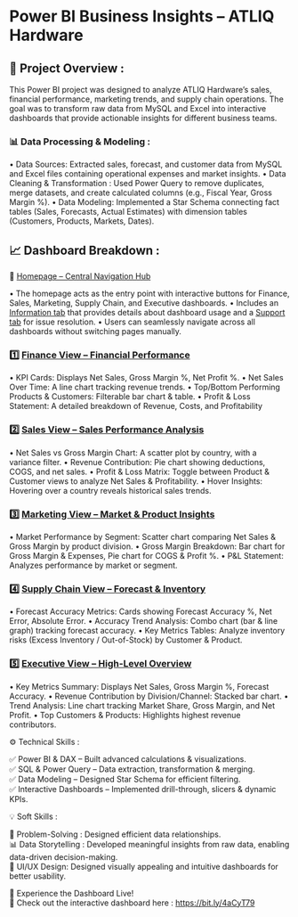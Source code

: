 # Power BI Business Insights – ATLIQ Hardware

## 📌 Project Overview :

This Power BI project was designed to analyze ATLIQ Hardware’s sales, financial performance, marketing trends, and supply chain operations. The goal was to transform raw data from MySQL and Excel into interactive dashboards that provide actionable insights for different business teams.

### 📊 Data Processing & Modeling :

• Data Sources: Extracted sales, forecast, and customer data from MySQL and Excel files containing operational expenses and market insights.
• Data Cleaning & Transformation : Used Power Query to remove duplicates, merge datasets, and create calculated columns (e.g., Fiscal Year, Gross Margin %).
• Data Modeling: Implemented a Star Schema connecting fact tables (Sales, Forecasts, Actual Estimates) with dimension tables (Customers, Products, Markets, Dates).

## 📈 Dashboard Breakdown :

📌 [Homepage – Central Navigation Hub](https://github.com/sumitnandi-IT/Power-BI-Business-Insights-Data-Modeling-Dashboard-Analytics/blob/main/Homepage.png)

• The homepage acts as the entry point with interactive buttons for Finance, Sales, Marketing, Supply Chain, and Executive dashboards.
• Includes an [Information tab](https://github.com/sumitnandi-IT/Power-BI-Business-Insights-Data-Modeling-Dashboard-Analytics/blob/main/information.png) that provides details about dashboard usage and a [Support tab](https://github.com/sumitnandi-IT/Power-BI-Business-Insights-Data-Modeling-Dashboard-Analytics/blob/main/support.png) for issue resolution.
• Users can seamlessly navigate across all dashboards without switching pages manually.

### 1️⃣ [Finance View – Financial Performance](https://github.com/sumitnandi-IT/Power-BI-Business-Insights-Data-Modeling-Dashboard-Analytics/blob/main/Finance.png)

• KPI Cards: Displays Net Sales, Gross Margin %, Net Profit %.
• Net Sales Over Time: A line chart tracking revenue trends.
• Top/Bottom Performing Products & Customers: Filterable bar chart & table.
• Profit & Loss Statement: A detailed breakdown of Revenue, Costs, and Profitability

### 2️⃣ [Sales View – Sales Performance Analysis](https://github.com/sumitnandi-IT/Power-BI-Business-Insights-Data-Modeling-Dashboard-Analytics/blob/main/Sales.png)

• Net Sales vs Gross Margin Chart: A scatter plot by country, with a variance filter.
• Revenue Contribution: Pie chart showing deductions, COGS, and net sales.
• Profit & Loss Matrix: Toggle between Product & Customer views to analyze Net Sales & Profitability.
• Hover Insights: Hovering over a country reveals historical sales trends.

### 3️⃣ [Marketing View – Market & Product Insights](https://github.com/sumitnandi-IT/Power-BI-Business-Insights-Data-Modeling-Dashboard-Analytics/blob/main/Marketing.png)

• Market Performance by Segment: Scatter chart comparing Net Sales & Gross Margin by product division.
• Gross Margin Breakdown: Bar chart for Gross Margin & Expenses, Pie chart for COGS & Profit %.
• P&L Statement: Analyzes performance by market or segment.

### 4️⃣ [Supply Chain View – Forecast & Inventory](https://github.com/sumitnandi-IT/Power-BI-Business-Insights-Data-Modeling-Dashboard-Analytics/blob/main/Supply%20chain.png)


• Forecast Accuracy Metrics: Cards showing Forecast Accuracy %, Net Error, Absolute Error.
• Accuracy Trend Analysis: Combo chart (bar & line graph) tracking forecast accuracy.
• Key Metrics Tables: Analyze inventory risks (Excess Inventory / Out-of-Stock) by Customer & Product.

### 5️⃣ [Executive View – High-Level Overview](https://github.com/sumitnandi-IT/Power-BI-Business-Insights-Data-Modeling-Dashboard-Analytics/blob/main/Executive.png)

• Key Metrics Summary: Displays Net Sales, Gross Margin %, Forecast Accuracy.
• Revenue Contribution by Division/Channel: Stacked bar chart.
• Trend Analysis: Line chart tracking Market Share, Gross Margin, and Net Profit.
• Top Customers & Products: Highlights highest revenue contributors.





⚙️ Technical Skills :

✅ Power BI & DAX – Built advanced calculations & visualizations. <br>
✅ SQL & Power Query – Data extraction, transformation & merging. <br>
✅ Data Modeling – Designed Star Schema for efficient filtering. <br>
✅ Interactive Dashboards – Implemented drill-through, slicers & dynamic KPIs. <br>

💡 Soft Skills :

🌟 Problem-Solving : Designed efficient data relationships. <br>
📊 Data Storytelling : Developed meaningful insights from raw data, enabling data-driven decision-making. <br>
🎨 UI/UX Design: Designed visually appealing and intuitive dashboards for better usability. <br>

🚀 Experience the Dashboard Live! <br>
📌 Check out the interactive dashboard here : https://bit.ly/4aCyT79






